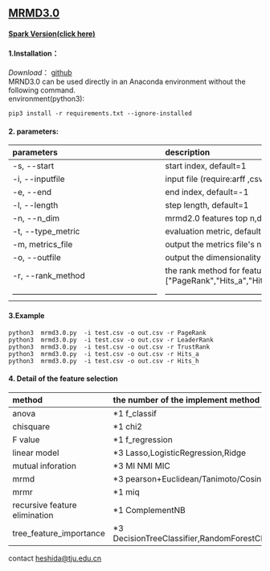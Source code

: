 ## [MRMD3.0](http://lab.malab.cn/soft/MRMD3.0/index_en.html)
#### [Spark Version(click here)](https://github.com/heshida01/MRMD3.0/tree/master/spark_version)
#### 1.Installation：
*Download*： [github](https://github.com/heshida01/MRMD3.0)  
MRND3.0 can be used directly in an Anaconda environment without the following command.  
environment(python3):  
  ```
  pip3 install -r requirements.txt --ignore-installed
  ```  
  
 #### 2. parameters:
 |parameters|description|
|:-|:-|  
|-s, --start|start index,  default=1 |   
|-i, --inputfile|input file (require:arff ,csv or libsvm format)|   
|-e, --end|end index, default=-1|  
|-l, --length|step length, default=1|
|-n, --n_dim|mrmd2.0 features top n,default=-1|
|-t, --type_metric|evaluation metric, default=f1 |   
|-m, metrics_file|output the metrics file's name|   
|-o, --outfile|output the dimensionality reduction file's name|   
|-r, --rank_method|the rank method for features,choices=["PageRank","Hits_a","Hits_h","LeaderRank","TrustRank"],default="PageRank"|   
|——————————————————|————————————————| 
 #### 3.Example

 ```
python3  mrmd3.0.py  -i test.csv -o out.csv -r PageRank
python3  mrmd3.0.py  -i test.csv -o out.csv -r LeaderRank
python3  mrmd3.0.py  -i test.csv -o out.csv -r TrustRank
python3  mrmd3.0.py  -i test.csv -o out.csv -r Hits_a
python3  mrmd3.0.py  -i test.csv -o out.csv -r Hits_h
 ```
 #### 4. Detail of the feature selection 
|method|the number of the implement method|
|:-|:-|  
|anova|*1 f_classif |   
|chisquare|*1  chi2|   
|F value|*1  f_regression|  
|linear model|*3 Lasso,LogisticRegression,Ridge|
|mutual inforation |*3 MI NMI MIC|
|mrmd|*3 pearson+Euclidean/Tanimoto/Cosine |   
|mrmr|*1 miq|   
|recursive feature elimination|*1 ComplementNB|   
|tree_feature_importance|*3 DecisionTreeClassifier,RandomForestClassifier,GradientBoostingClassifier|   

contact heshida@tju.edu.cn


